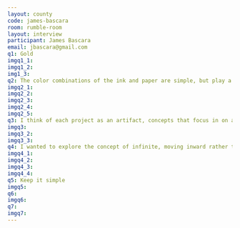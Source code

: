 ```yaml
---
layout: county 
code: james-bascara
room: rumble-room
layout: interview
participant: James Bascara
email: jbascara@gmail.com
q1: Gold
imgq1_1: 
imgq1_2: 
img1_3: 
q2: The color combinations of the ink and paper are simple, but play a large role in the works I make.  They provide context historically, conceptually, and symbolically.
imgq2_1: 
imgq2_2: 
imgq2_3: 
imgq2_4: 
imgq2_5: 
q3: I think of each project as an artifact, concepts that focus in on a part of a larger mythology.
imgq3: 
imgq3_2: 
imgq3_3: 
q4: I wanted to explore the concept of infinite, moving inward rather than outward, and connect it to a favorite childhood dessert.
imgq4_1: 
imgq4_2: 
imgq4_3: 
imgq4_4: 
q5: Keep it simple
imgq5: 
q6: 
imgq6: 
q7: 
imgq7: 
---
```


